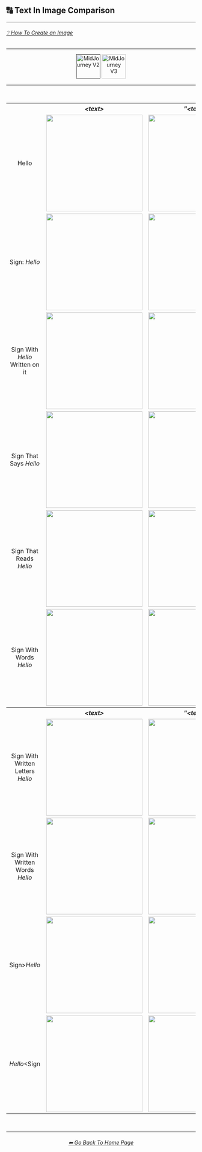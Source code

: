 <h2>🔠 Text In Image Comparison</h2>

<hr><!--------------->

<h6><a href="https://github.com/willwulfken/MidJourney-Styles-and-Keywords-Reference/wiki/%E2%9D%94-How-To-Guide#-creating-an-image">❔ How To Create an Image</a></h6>

<hr><!--------------->

<div align="center">

[<img src="https://github.com/willwulfken/MidJourney-Styles-and-Keywords-Reference/blob/main/Images/Repo_Parts/WEBP/Buttons/Version_Buttons/button_version_V2_active.webp?raw=true" alt="MidJourney V2" height="64" />]()
[<img src="https://github.com/willwulfken/MidJourney-Styles-and-Keywords-Reference/blob/main/Images/Repo_Parts/WEBP/Buttons/Version_Buttons/button_version_V3_inactive.webp?raw=true" alt="MidJourney V3" height="64" />](https://github.com/willwulfken/MidJourney-Styles-and-Keywords-Reference/blob/main/Pages/MJ_V3/Comparison_Pages/Prompt_Writing/Text_In_Image_Comparison.md)

</div>

<hr>
<br>

<div align="center">

<table>
    <tr align=center valign=middle>
        <th></th>
        <th><i>&#60;text&#62;</i></th>
        <th><i>"&#60;text&#62;"</i></th>
        <th><i>'&#60;text&#62;'</i></th>
        <th><i>: &#60;text&#62;</i></th>
        <th><i>"&#60;text&#62;"::&#60;prompt&#62;</i></th>
    </tr>
    <tr align=center valign=middle>
        <td>Hello</td>
        <td><img src="https://github.com/willwulfken/MidJourney-Styles-and-Keywords-Reference/blob/main/Images/MJ_V2/Comparison_Page_Images/Text_In_Image_Comparison/Text/Hello.png?raw=true" width="256" /></td>
        <td><img src="https://github.com/willwulfken/MidJourney-Styles-and-Keywords-Reference/blob/main/Images/MJ_V2/Comparison_Page_Images/Text_In_Image_Comparison/Text_With_Quotes/Hello.png?raw=true" width="256" /></td>
        <td><img src="https://github.com/willwulfken/MidJourney-Styles-and-Keywords-Reference/blob/main/Images/MJ_V2/Comparison_Page_Images/Text_In_Image_Comparison/Text_With_Apostrophes/Hello.png?raw=true" width="256" /></td>
        <td>-</td>
        <td>-</td>
    </tr>
    <tr align=center valign=middle>
        <td>Sign: <i>Hello</i></td>
        <td><img src="https://github.com/willwulfken/MidJourney-Styles-and-Keywords-Reference/blob/main/Images/MJ_V2/Comparison_Page_Images/Text_In_Image_Comparison/Text_With_Colon/Sign_Hello.png?raw=true" width="256" /></td>
        <td><img src="https://github.com/willwulfken/MidJourney-Styles-and-Keywords-Reference/blob/main/Images/MJ_V2/Comparison_Page_Images/Text_In_Image_Comparison/Text_With_Colon/Sign_''Hello''.png?raw=true" width="256" /></td>
        <td><img src="https://github.com/willwulfken/MidJourney-Styles-and-Keywords-Reference/blob/main/Images/MJ_V2/Comparison_Page_Images/Text_In_Image_Comparison/Text_With_Colon/Sign_'Hello'.png?raw=true" width="256" /></td>
        <td>-</td>
        <td><img src="https://github.com/willwulfken/MidJourney-Styles-and-Keywords-Reference/blob/main/Images/MJ_V2/Comparison_Page_Images/Text_In_Image_Comparison/Text_With_Quotes_And_Double_Colons/Sign-colon-_Hello.png?raw=true" width="256" /></td>
    </tr>
    <tr align=center valign=middle>
        <td>Sign With <i>Hello</i> Written on it</td><td><img src="https://github.com/willwulfken/MidJourney-Styles-and-Keywords-Reference/blob/main/Images/MJ_V2/Comparison_Page_Images/Text_In_Image_Comparison/Text/Sign_With_Hello_Written_on_it.png?raw=true" width="256" /></td><td><img src="https://github.com/willwulfken/MidJourney-Styles-and-Keywords-Reference/blob/main/Images/MJ_V2/Comparison_Page_Images/Text_In_Image_Comparison/Text_With_Quotes/Sign_With_Hello_Written_on_it.png?raw=true" width="256" /></td><td><img src="https://github.com/willwulfken/MidJourney-Styles-and-Keywords-Reference/blob/main/Images/MJ_V2/Comparison_Page_Images/Text_In_Image_Comparison/Text_With_Apostrophes/Sign_With_'Hello'_Written_on_it.png?raw=true" width="256" /></td>
        <td>-</td>
        <td>-</td>
    </tr>
    <tr align=center valign=middle>
        <td>Sign That Says <i>Hello</i></td><td><img src="https://github.com/willwulfken/MidJourney-Styles-and-Keywords-Reference/blob/main/Images/MJ_V2/Comparison_Page_Images/Text_In_Image_Comparison/Text/Sign_That_Says_Hello.png?raw=true" width="256" /></td><td><img src="https://github.com/willwulfken/MidJourney-Styles-and-Keywords-Reference/blob/main/Images/MJ_V2/Comparison_Page_Images/Text_In_Image_Comparison/Text_With_Quotes/Sign_That_Says_Hello.png?raw=true" width="256" /></td><td><img src="https://github.com/willwulfken/MidJourney-Styles-and-Keywords-Reference/blob/main/Images/MJ_V2/Comparison_Page_Images/Text_In_Image_Comparison/Text_With_Apostrophes/Sign_That_Says_Hello.png?raw=true" width="256" /></td><td><img src="https://github.com/willwulfken/MidJourney-Styles-and-Keywords-Reference/blob/main/Images/MJ_V2/Comparison_Page_Images/Text_In_Image_Comparison/Text_With_Colon/Sign_That_Says_Hello.png?raw=true" width="256" /></td>
        <td><img src="https://github.com/willwulfken/MidJourney-Styles-and-Keywords-Reference/blob/main/Images/MJ_V2/Comparison_Page_Images/Text_In_Image_Comparison/Text_With_Quotes_And_Double_Colons/Sign_That_Says_Hello.png?raw=true" width="256" /></td>
    </tr>
    <tr align=center valign=middle>
        <td>Sign That Reads <i>Hello</i></td><td><img src="https://github.com/willwulfken/MidJourney-Styles-and-Keywords-Reference/blob/main/Images/MJ_V2/Comparison_Page_Images/Text_In_Image_Comparison/Text/Sign_That_Reads_Hello.png?raw=true" width="256" /></td><td><img src="https://github.com/willwulfken/MidJourney-Styles-and-Keywords-Reference/blob/main/Images/MJ_V2/Comparison_Page_Images/Text_In_Image_Comparison/Text_With_Quotes/Sign_That_Reads_Hello.png?raw=true" width="256" /></td><td><img src="https://github.com/willwulfken/MidJourney-Styles-and-Keywords-Reference/blob/main/Images/MJ_V2/Comparison_Page_Images/Text_In_Image_Comparison/Text_With_Apostrophes/Sign_That_Reads_Hello.png?raw=true" width="256" /></td><td><img src="https://github.com/willwulfken/MidJourney-Styles-and-Keywords-Reference/blob/main/Images/MJ_V2/Comparison_Page_Images/Text_In_Image_Comparison/Text_With_Colon/Sign_That_Reads_Hello.png?raw=true" width="256" /></td>
        <td><img src="https://github.com/willwulfken/MidJourney-Styles-and-Keywords-Reference/blob/main/Images/MJ_V2/Comparison_Page_Images/Text_In_Image_Comparison/Text_With_Quotes_And_Double_Colons/Sign_That_Reads_Hello.png?raw=true" width="256" /></td>
    </tr>
    <tr align=center valign=middle>
        <td>Sign With Words <i>Hello</i></td><td><img src="https://github.com/willwulfken/MidJourney-Styles-and-Keywords-Reference/blob/main/Images/MJ_V2/Comparison_Page_Images/Text_In_Image_Comparison/Text/Sign_With_Words_Hello.png?raw=true" width="256" /></td><td><img src="https://github.com/willwulfken/MidJourney-Styles-and-Keywords-Reference/blob/main/Images/MJ_V2/Comparison_Page_Images/Text_In_Image_Comparison/Text_With_Quotes/Sign_With_Words_Hello.png?raw=true" width="256" /></td><td><img src="https://github.com/willwulfken/MidJourney-Styles-and-Keywords-Reference/blob/main/Images/MJ_V2/Comparison_Page_Images/Text_In_Image_Comparison/Text_With_Apostrophes/Sign_With_Words_Hello.png?raw=true" width="256" /></td><td><img src="https://github.com/willwulfken/MidJourney-Styles-and-Keywords-Reference/blob/main/Images/MJ_V2/Comparison_Page_Images/Text_In_Image_Comparison/Text_With_Colon/Sign_With_Words_Hello.png?raw=true" width="256" /></td>
        <td><img src="https://github.com/willwulfken/MidJourney-Styles-and-Keywords-Reference/blob/main/Images/MJ_V2/Comparison_Page_Images/Text_In_Image_Comparison/Text_With_Quotes_And_Double_Colons/Sign_With_Words_Hello.png?raw=true" width="256" /></td>
    </tr>
    <tr align=center valign=middle>
    </tr>
    <tr align=center valign=middle>
        <th></th>
        <th><i>&#60;text&#62;</i></th>
        <th><i>"&#60;text&#62;"</i></th>
        <th><i>'&#60;text&#62;'</i></th>
        <th><i>: &#60;text&#62;</i></th>
        <th><i>"&#60;text&#62;"::&#60;prompt&#62;</i></th>
    </tr>
    <tr align=center valign=middle>
        <td>Sign With Written Letters <i>Hello</i></td><td><img src="https://github.com/willwulfken/MidJourney-Styles-and-Keywords-Reference/blob/main/Images/MJ_V2/Comparison_Page_Images/Text_In_Image_Comparison/Text/Sign_With_Written_Letters_Hello.png?raw=true" width="256" /></td><td><img src="https://github.com/willwulfken/MidJourney-Styles-and-Keywords-Reference/blob/main/Images/MJ_V2/Comparison_Page_Images/Text_In_Image_Comparison/Text_With_Quotes/Sign_With_Written_Letters_Hello.png?raw=true" width="256" /></td><td><img src="https://github.com/willwulfken/MidJourney-Styles-and-Keywords-Reference/blob/main/Images/MJ_V2/Comparison_Page_Images/Text_In_Image_Comparison/Text_With_Apostrophes/Sign_With_Written_Letters_Hello.png?raw=true" width="256" /></td><td><img src="https://github.com/willwulfken/MidJourney-Styles-and-Keywords-Reference/blob/main/Images/MJ_V2/Comparison_Page_Images/Text_In_Image_Comparison/Text_With_Colon/Sign_With_Written_Letters_Hello.png?raw=true" width="256" /></td>
        <td><img src="https://github.com/willwulfken/MidJourney-Styles-and-Keywords-Reference/blob/main/Images/MJ_V2/Comparison_Page_Images/Text_In_Image_Comparison/Text_With_Quotes_And_Double_Colons/Sign_With_Written_Letters_Hello.png?raw=true" width="256" /></td>
    </tr>
    <tr align=center valign=middle>
        <td>Sign With Written Words <i>Hello</i></td><td><img src="https://github.com/willwulfken/MidJourney-Styles-and-Keywords-Reference/blob/main/Images/MJ_V2/Comparison_Page_Images/Text_In_Image_Comparison/Text/Sign_With_Written_Words_Hello.png?raw=true" width="256" /></td><td><img src="https://github.com/willwulfken/MidJourney-Styles-and-Keywords-Reference/blob/main/Images/MJ_V2/Comparison_Page_Images/Text_In_Image_Comparison/Text_With_Quotes/Sign_With_Written_Words_Hello.png?raw=true" width="256" /></td><td><img src="https://github.com/willwulfken/MidJourney-Styles-and-Keywords-Reference/blob/main/Images/MJ_V2/Comparison_Page_Images/Text_In_Image_Comparison/Text_With_Apostrophes/Sign_With_Written_Words_Hello.png?raw=true" width="256" /></td><td><img src="https://github.com/willwulfken/MidJourney-Styles-and-Keywords-Reference/blob/main/Images/MJ_V2/Comparison_Page_Images/Text_In_Image_Comparison/Text_With_Colon/Sign_With_Written_Words_Hello.png?raw=true" width="256" /></td>
        <td><img src="https://github.com/willwulfken/MidJourney-Styles-and-Keywords-Reference/blob/main/Images/MJ_V2/Comparison_Page_Images/Text_In_Image_Comparison/Text_With_Quotes_And_Double_Colons/Sign_With_Written_Words_Hello.png?raw=true" width="256" /></td>
    </tr>
    <tr align=center valign=middle>
        <td>Sign&#62;<i>Hello</i></td><td><img src="https://github.com/willwulfken/MidJourney-Styles-and-Keywords-Reference/blob/main/Images/MJ_V2/Comparison_Page_Images/Text_In_Image_Comparison/Text/Sign^Hello.png?raw=true" width="256" /></td><td><img src="https://github.com/willwulfken/MidJourney-Styles-and-Keywords-Reference/blob/main/Images/MJ_V2/Comparison_Page_Images/Text_In_Image_Comparison/Text_With_Quotes/Sign^Hello.png?raw=true" width="256" /></td><td><img src="https://github.com/willwulfken/MidJourney-Styles-and-Keywords-Reference/blob/main/Images/MJ_V2/Comparison_Page_Images/Text_In_Image_Comparison/Text_With_Apostrophes/Sign^Hello.png?raw=true" width="256" /></td>
        <td>-</td>
        <td><img src="https://github.com/willwulfken/MidJourney-Styles-and-Keywords-Reference/blob/main/Images/MJ_V2/Comparison_Page_Images/Text_In_Image_Comparison/Text_With_Quotes_And_Double_Colons/Sign^Hello.png?raw=true" width="256" /></td>
    </tr>
    <tr align=center valign=middle>
    <td><i>Hello</i>&#60;Sign</td><td><img src="https://github.com/willwulfken/MidJourney-Styles-and-Keywords-Reference/blob/main/Images/MJ_V2/Comparison_Page_Images/Text_In_Image_Comparison/Text/Hello^Sign.png?raw=true" width="256" /></td><td><img src="https://github.com/willwulfken/MidJourney-Styles-and-Keywords-Reference/blob/main/Images/MJ_V2/Comparison_Page_Images/Text_In_Image_Comparison/Text_With_Quotes/Hello^Sign.png?raw=true" width="256" /></td><td><img src="https://github.com/willwulfken/MidJourney-Styles-and-Keywords-Reference/blob/main/Images/MJ_V2/Comparison_Page_Images/Text_In_Image_Comparison/Text_With_Apostrophes/Hello^Sign.png?raw=true" width="256" /></td>
    <td>-</td>
    <td>-</td>
    </tr>
</table>

</div>

<br>

<hr><!--------------->
<div align="center">
<h6><a href="https://github.com/willwulfken/MidJourney-Styles-and-Keywords-Reference/blob/main/README.md">⬅ Go Back To Home Page</a></h6>
</div>